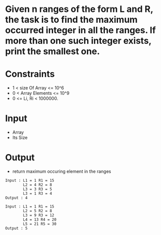 # Given n ranges of the form L and R, the task is to find the maximum occurred integer in all the ranges. If more than one such integer exists, print the smallest one.


# Constraints
-  1 < size Of Array <= 10^6
-  0 < Array Elements <= 10^9
-  0 <= Li, Ri < 1000000.


# Input
- Array
- Its Size

# Output
- return maximum occuring element in the ranges

```
Input : L1 = 1 R1 = 15
        L2 = 4 R2 = 8
        L3 = 3 R3 = 5
        L3 = 1 R3 = 4
Output : 4

Input : L1 = 1 R1 = 15
        L2 = 5 R2 = 8
        L3 = 9 R3 = 12
        L4 = 13 R4 = 20
        L5 = 21 R5 = 30
Output : 5

```

